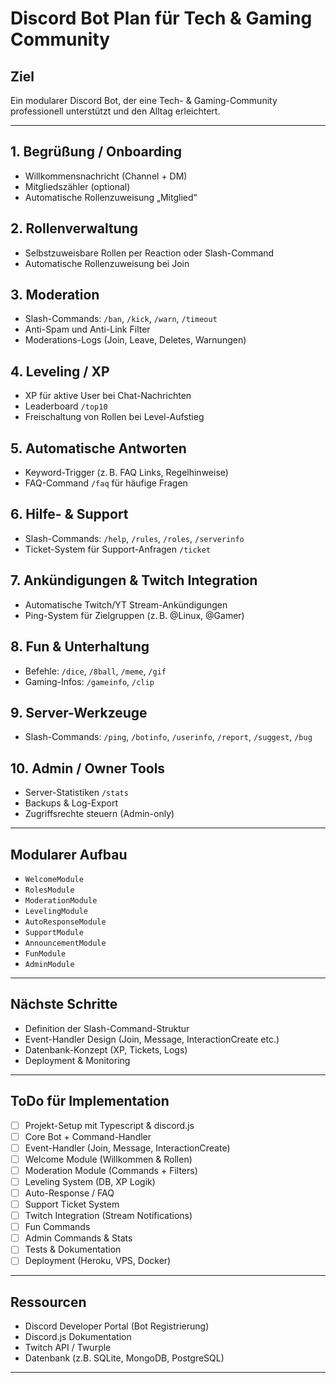 # Discord Bot Plan für Tech & Gaming Community

## Ziel
Ein modularer Discord Bot, der eine Tech- & Gaming-Community professionell unterstützt und den Alltag erleichtert.

---

## 1. Begrüßung / Onboarding
- Willkommensnachricht (Channel + DM)
- Mitgliedszähler (optional)
- Automatische Rollenzuweisung „Mitglied“

## 2. Rollenverwaltung
- Selbstzuweisbare Rollen per Reaction oder Slash-Command
- Automatische Rollenzuweisung bei Join

## 3. Moderation
- Slash-Commands: `/ban`, `/kick`, `/warn`, `/timeout`
- Anti-Spam und Anti-Link Filter
- Moderations-Logs (Join, Leave, Deletes, Warnungen)

## 4. Leveling / XP
- XP für aktive User bei Chat-Nachrichten
- Leaderboard `/top10`
- Freischaltung von Rollen bei Level-Aufstieg

## 5. Automatische Antworten
- Keyword-Trigger (z. B. FAQ Links, Regelhinweise)
- FAQ-Command `/faq` für häufige Fragen

## 6. Hilfe- & Support
- Slash-Commands: `/help`, `/rules`, `/roles`, `/serverinfo`
- Ticket-System für Support-Anfragen `/ticket`

## 7. Ankündigungen & Twitch Integration
- Automatische Twitch/YT Stream-Ankündigungen
- Ping-System für Zielgruppen (z. B. @Linux, @Gamer)

## 8. Fun & Unterhaltung
- Befehle: `/dice`, `/8ball`, `/meme`, `/gif`
- Gaming-Infos: `/gameinfo`, `/clip`

## 9. Server-Werkzeuge
- Slash-Commands: `/ping`, `/botinfo`, `/userinfo`, `/report`, `/suggest`, `/bug`

## 10. Admin / Owner Tools
- Server-Statistiken `/stats`
- Backups & Log-Export
- Zugriffsrechte steuern (Admin-only)

---

## Modularer Aufbau

- `WelcomeModule`
- `RolesModule`
- `ModerationModule`
- `LevelingModule`
- `AutoResponseModule`
- `SupportModule`
- `AnnouncementModule`
- `FunModule`
- `AdminModule`

---

## Nächste Schritte

- Definition der Slash-Command-Struktur
- Event-Handler Design (Join, Message, InteractionCreate etc.)
- Datenbank-Konzept (XP, Tickets, Logs)
- Deployment & Monitoring

---

## ToDo für Implementation

- [ ] Projekt-Setup mit Typescript & discord.js
- [ ] Core Bot + Command-Handler
- [ ] Event-Handler (Join, Message, InteractionCreate)
- [ ] Welcome Module (Willkommen & Rollen)
- [ ] Moderation Module (Commands + Filters)
- [ ] Leveling System (DB, XP Logik)
- [ ] Auto-Response / FAQ
- [ ] Support Ticket System
- [ ] Twitch Integration (Stream Notifications)
- [ ] Fun Commands
- [ ] Admin Commands & Stats
- [ ] Tests & Dokumentation
- [ ] Deployment (Heroku, VPS, Docker)

---

## Ressourcen

- Discord Developer Portal (Bot Registrierung)
- Discord.js Dokumentation
- Twitch API / Twurple
- Datenbank (z.B. SQLite, MongoDB, PostgreSQL)

---
